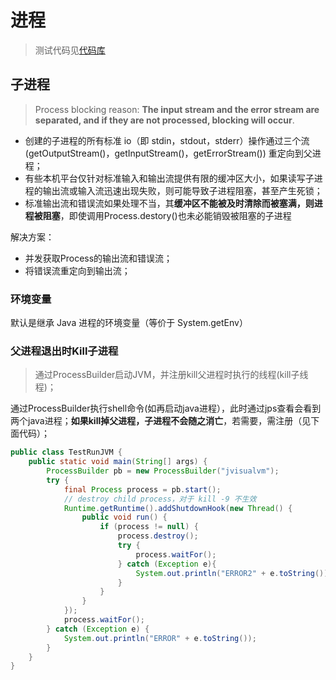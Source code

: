 # 进程

> 测试代码见[代码库](https://gitee.com/oscsc/jvm/tree/master/process)

## 子进程

> Process blocking reason: **The input stream and the error stream are separated, and if they are not processed, blocking will occur**.

- 创建的子进程的所有标准 io（即 stdin，stdout，stderr）操作通过三个流 (getOutputStream()，getInputStream()，getErrorStream()) 重定向到父进程；
- 有些本机平台仅针对标准输入和输出流提供有限的缓冲区大小，如果读写子进程的输出流或输入流迅速出现失败，则可能导致子进程阻塞，甚至产生死锁；
- 标准输出流和错误流如果处理不当，其**缓冲区不能被及时清除而被塞满，则进程被阻塞**，即使调用Process.destory()也未必能销毁被阻塞的子进程



解决方案：

- 并发获取Process的输出流和错误流；
- 将错误流重定向到输出流；



### 环境变量

默认是继承 Java 进程的环境变量（等价于 System.getEnv）



### 父进程退出时Kill子进程

> 通过ProcessBuilder启动JVM，并注册kill父进程时执行的线程(kill子线程)；

通过ProcessBuilder执行shell命令(如再启动java进程），此时通过jps查看会看到两个java进程；**如果kill掉父进程，子进程不会随之消亡**，若需要，需注册（见下面代码）；

```java
public class TestRunJVM {
    public static void main(String[] args) {
        ProcessBuilder pb = new ProcessBuilder("jvisualvm");
        try {
            final Process process = pb.start();
            // destroy child process，对于 kill -9 不生效
            Runtime.getRuntime().addShutdownHook(new Thread() {
                public void run() {
                    if (process != null) {
                        process.destroy();
                        try {
                            process.waitFor();
                        } catch (Exception e){
                            System.out.println("ERROR2" + e.toString());
                        }
                    }
                }
            });
            process.waitFor();
        } catch (Exception e) {
            System.out.println("ERROR" + e.toString());
        }
    }
}
```

 